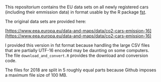 This repositorium contains the EU data sets on all newly registered cars (including their emmission data) in format usable by the R package [fst](https://www.fstpackage.org/).

The original data sets are provided here:

[https://www.eea.europa.eu/data-and-maps/data/co2-cars-emission-16](https://www.eea.europa.eu/data-and-maps/data/co2-cars-emission-16)

I provided this version in fst format because handling the large CSV files that are partially UTF-16 encoded may be daunting on some computers. The file `download_and_convert.R` provides the download and conversion code.

The files for 2018 are split in 5 roughly equal parts because Github imposes a maximum file size of 100 MB.
